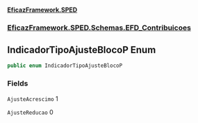 #### [EficazFramework.SPED](EficazFrameworkSPED.md 'EficazFramework SPED')
### [EficazFramework.SPED.Schemas.EFD_Contribuicoes](EficazFramework.SPED.Schemas.EFD_Contribuicoes.md 'EficazFramework.SPED.Schemas.EFD_Contribuicoes')

## IndicadorTipoAjusteBlocoP Enum

```csharp
public enum IndicadorTipoAjusteBlocoP
```
### Fields

<a name='EficazFramework.SPED.Schemas.EFD_Contribuicoes.IndicadorTipoAjusteBlocoP.AjusteAcrescimo'></a>

`AjusteAcrescimo` 1

<a name='EficazFramework.SPED.Schemas.EFD_Contribuicoes.IndicadorTipoAjusteBlocoP.AjusteReducao'></a>

`AjusteReducao` 0